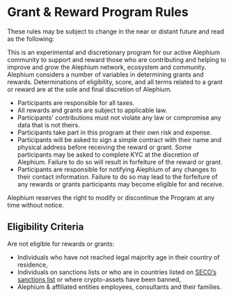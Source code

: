 # Grant & Reward Program Rules
These rules may be subject to change in the near or distant future and read as the following:

This is an experimental and discretionary program for our active Alephium community to support and reward those who are contributing and helping to improve and grow the Alephium network, ecosystem and community. 
Alephium considers a number of variables in determining grants and rewards. Determinations of eligibility, score, and all terms related to a grant or reward are at the sole and final discretion of Alephium.

- Participants are responsible for all taxes. 
- All rewards and grants are subject to applicable law. 
- Participants' contributions must not violate any law or compromise any data that is not theirs.
- Participants take part in this program at their own risk and expense. 
- Participants will be asked to sign a simple contract with their name and physical address before receiving the reward or grant. Some participants may be asked to complete KYC at the discretion of Alephium. Failure to do so will result in forfeiture of the reward or grant.
- Participants are responsible for notifying Alephium of any changes to their contact information. Failure to do so may lead to the forfeiture of any rewards or grants participants may become eligible for and receive.

Alephium reserves the right to modify or discontinue the Program at any time without notice.

## Eligibility Criteria
Are not eligible for rewards or grants:
- Individuals who have not reached legal majority age in their country of residence, 
- Individuals on sanctions lists or who are in countries listed on [SECO’s sanctions list](https://www.seco.admin.ch/seco/fr/home/Aussenwirtschaftspolitik_Wirtschaftliche_Zusammenarbeit/Wirtschaftsbeziehungen/exportkontrollen-und-sanktionen/sanktionen-embargos/sanktionsmassnahmen.html) or where crypto-assets have been banned, 
- Alephium & affiliated entities employees, consultants and their families.
